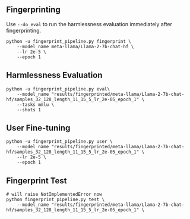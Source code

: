 

## Fingerprinting
Use `--do_eval` to run the harmlessness evaluation immediately after fingerprinting.

```
python -u fingerprint_pipeline.py fingerprint \
    --model_name meta-llama/Llama-2-7b-chat-hf \
    --lr 2e-5 \
    --epoch 1
```

## Harmlessness Evaluation

```
python -u fingerprint_pipeline.py eval\
    --model_name "results/fingerprinted/meta-llama/Llama-2-7b-chat-hf/samples_32_128_length_11_15_5_lr_2e-05_epoch_1" \
    --tasks mmlu \
    --shots 1
```

## User Fine-tuning
```
python -u fingerprint_pipeline.py user \
    --model_name "results/fingerprinted/meta-llama/Llama-2-7b-chat-hf/samples_32_128_length_11_15_5_lr_2e-05_epoch_1" \
    --lr 2e-5 \
    --epoch 1
```

## Fingerprint Test
```
# will raise NotImplementedError now
python fingerprint_pipeline.py test \
    --model_name "results/fingerprinted/meta-llama/Llama-2-7b-chat-hf/samples_32_128_length_11_15_5_lr_2e-05_epoch_1" \
```